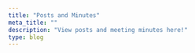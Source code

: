 ```yaml
---
title: "Posts and Minutes"
meta_title: ""
description: "View posts and meeting minutes here!"
type: blog
---
```

